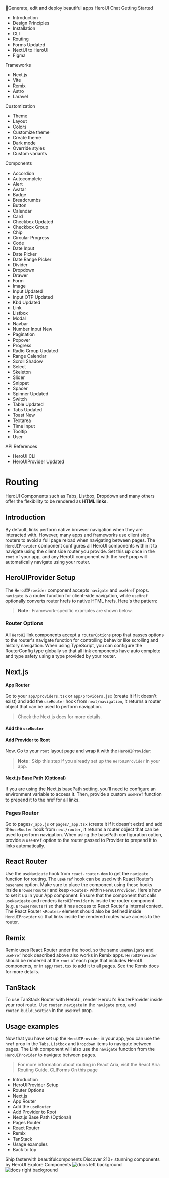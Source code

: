🚀Generate, edit and deploy beautiful apps
HeroUI Chat
Getting Started
  * Introduction
  * Design Principles
  * Installation
  * CLI
  * Routing
  * Forms
Updated
  * NextUI to HeroUI
  * Figma


Frameworks
  * Next.js
  * Vite
  * Remix
  * Astro
  * Laravel


Customization
  * Theme
  * Layout
  * Colors
  * Customize theme
  * Create theme
  * Dark mode
  * Override styles
  * Custom variants


Components
  * Accordion
  * Autocomplete
  * Alert
  * Avatar
  * Badge
  * Breadcrumbs
  * Button
  * Calendar
  * Card
  * Checkbox
Updated
  * Checkbox Group
  * Chip
  * Circular Progress
  * Code
  * Date Input
  * Date Picker
  * Date Range Picker
  * Divider
  * Dropdown
  * Drawer
  * Form
  * Image
  * Input
Updated
  * Input OTP
Updated
  * Kbd
Updated
  * Link
  * Listbox
  * Modal
  * Navbar
  * Number Input
New
  * Pagination
  * Popover
  * Progress
  * Radio Group
Updated
  * Range Calendar
  * Scroll Shadow
  * Select
  * Skeleton
  * Slider
  * Snippet
  * Spacer
  * Spinner
Updated
  * Switch
  * Table
Updated
  * Tabs
Updated
  * Toast
New
  * Textarea
  * Time Input
  * Tooltip
  * User


API References
  * HeroUI CLI
  * HeroUIProvider
Updated


# Routing
HeroUI Components such as Tabs, Listbox, Dropdown and many others offer the flexibility to be rendered as **HTML links**.
## Introduction
By default, links perform native browser navigation when they are interacted with. However, many apps and frameworks use client side routers to avoid a full page reload when navigating between pages.
The `HeroUIProvider` component configures all HeroUI components within it to navigate using the client side router you provide.
Set this up once in the `root` of your app, and any HeroUI component with the `href` prop will automatically navigate using your router.
## HeroUIProvider Setup
The `HeroUIProvider` component accepts `navigate` and `useHref` props. `navigate` is a router function for client-side navigation, while `useHref` optionally converts router hrefs to native HTML hrefs. Here's the pattern:
> **Note** : Framework-specific examples are shown below.
### Router Options
All `HeroUI` link components accept a `routerOptions` prop that passes options to the router's navigate function for controlling behavior like scrolling and history navigation.
When using TypeScript, you can configure the RouterConfig type globally so that all link components have auto complete and type safety using a type provided by your router.
## Next.js
#### App Router
Go to your `app/providers.tsx` or `app/providers.jsx` (create it if it doesn't exist) and add the `useRouter` hook from `next/navigation`, it returns a router object that can be used to perform navigation.
> Check the Next.js docs for more details.
#### Add the `useRouter`
#### Add Provider to Root
Now, Go to your `root` layout page and wrap it with the `HeroUIProvider`:
> **Note** : Skip this step if you already set up the `HeroUIProvider` in your app.
#### Next.js Base Path (Optional)
If you are using the Next.js basePath setting, you'll need to configure an environment variable to access it.
Then, provide a custom `useHref` function to prepend it to the href for all links.
### Pages Router
Go to pages`/_app.js` or `pages/_app.tsx` (create it if it doesn't exist) and add the`useRouter` hook from `next/router`, it returns a router object that can be used to perform navigation.
When using the basePath configuration option, provide a `useHref` option to the router passed to Provider to prepend it to links automatically.
## React Router
Use the `useNavigate` hook from `react-router-dom` to get the `navigate` function for routing. The `useHref` hook can be used with React Router's `basename` option.
Make sure to place the component using these hooks inside `BrowserRouter` and keep `<Routes>` within `HeroUIProvider`. Here's how to set it up in your App component:
Ensure that the component that calls `useNavigate` and renders `HeroUIProvider` is inside the router component (e.g. `BrowserRouter`) so that it has access to React Router's internal context. The React Router `<Routes>` element should also be defined inside `HeroUIProvider` so that links inside the rendered routes have access to the router.
## Remix
Remix uses React Router under the hood, so the same `useNavigate` and `useHref` hook described above also works in Remix apps. `HeroUIProvider` should be rendered at the `root` of each page that includes HeroUI components, or in `app/root.tsx` to add it to all pages. See the Remix docs for more details.
## TanStack
To use TanStack Router with HeroUI, render HeroUI's RouterProvider inside your root route. Use `router.navigate` in the `navigate` prop, and `router.buildLocation` in the `useHref` prop.
## Usage examples
Now that you have set up the `HeroUIProvider` in your app, you can use the `href` prop in the `Tabs`, `Listbox` and `Dropdown` items to navigate between pages.
The Link component will also use the `navigate` function from the `HeroUIProvider` to navigate between pages.
> For more information about routing in React Aria, visit the React Aria Routing Guide.
CLIForms
On this page
  * Introduction
  * HeroUIProvider Setup
  * Router Options
  * Next.js
  * App Router
  * Add the `useRouter`
  * Add Provider to Root
  * Next.js Base Path (Optional)
  * Pages Router
  * React Router
  * Remix
  * TanStack
  * Usage examples
  * Back to top


Ship fasterwith beautifulcomponents
Discover 210+ stunning components by HeroUI
Explore Components
![docs left background](https://heroui-assets.nyc3.cdn.digitaloceanspaces.com/images/docs-left.png)
![docs right background](https://heroui-assets.nyc3.cdn.digitaloceanspaces.com/images/docs-right.png)
